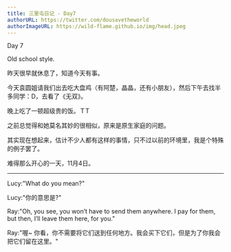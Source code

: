 ```yaml
---
title: 三里屯日记 - Day7
authorURL: https://twitter.com/dousavetheworld
authorImageURL: https://wild-flame.github.io/img/head.jpeg
---
```


Day 7

Old school style.

昨天很早就休息了，知道今天有事。

今天袁圆姐请我们出去吃大盘鸡（有阿楚，晶晶，还有小朋友），然后下午去找半多同学：D，去看了《无双》。

晚上吃了一顿超级贵的饭。ＴT

之前总觉得和她莫名其妙的很相似，原来是原生家庭的问题。

其实现在想起来，估计不少人都有这样的事情，只不过以前的环境里，我是个特殊的例子罢了。

难得那么开心的一天，11月4日。

---

Lucy:"What do you mean?"

Lucy:"你的意思是?"

Ray:"Oh, you see, you won’t have to send them anywhere. I pay for them, but then, I’ll leave them here, for you."

Ray:"喔~ 你看，你不需要将它们送到任何地方。我会买下它们，但是为了你我会把它们留在这里。"
